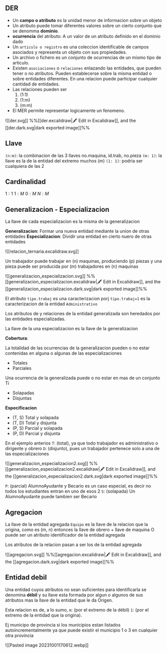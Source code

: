 

## DER

- Un **campo o atributo** es la unidad menor de informacion sobre un objeto
- Un atributo puede tomar diferentes valores sobre un cierto conjunto que se denomma **dominio**.
- **ocurrencia** del atributo: A un valor de un atributo definido en el dominio dado
- Un `articulo o registro` es una coleccion identificable de campos asociados y representa un objeto con sus propiedades.
- Un archivo o fichero es un conjunto de ocurrencias de un mismo tipo de articulo.
- Existen `asociaciones` o `relaciones` enlazando Ias entidades, que pueden tener o no atributos. Pueden establecerse sobre la misma entidad o sobre entidades diferentes. En una relacion puede participar cualquier cantidad de entidades.
- Las relaciones pueden ser 
	1.  (1:1)
	2. (1:m)
	3. (m:m)
- El MER permite representar logicamente un fenomeno.

 ![[der.svg]]
%%[[der.excalidraw|🖋 Edit in Excalidraw]], and the [[der.dark.svg|dark exported image]]%%

## Llave
`(n:m)`: la combinacion de las 3 llaves no.maquina, id.trab, no.pieza
`(m: 1)`: la llave es la de la entidad del extremo muchos (m)
`(1: 1)`: podria ser cualquiera de las 2

## Cardinalidad

$1:1$
$1:M$
$0:M$
$N:M$

## Generalizacion - Especializacion

La llave de cada especializacion es la misma de la generalizacion

**Generalizacion**: Formar una nueva entidad mediante la union de otras entidades
**Especializacion**: Dividir una entidad en cierto nuero de otras entidades


![[relacion_ternaria.excalidraw.svg]]


Un trabajador puede trabajar en (n) maquinas, produciendo (p) piezas y una pieza puede ser producida por (m) trabajadores en (n) maquinas 



![[generalizacion_especializacion.svg]]
%%[[generalizacion_especializacion.excalidraw|🖋 Edit in Excalidraw]], and the [[generalizacion_especializacion.dark.svg|dark exported image]]%%


El atributo `tipo.trabaj` es una caracterizacion porj `tipo.trabaj=1` es la caracterizacion de la entidad `Administrativo` 

Los atributos de y relaciones de la entidad generalizada son heredados por las entidades especializadas. 

La llave de la una especializacion es la llave de la generalizacion

**Cobertura**: 

La totalidad de las ocurrencias de la generalizacion pueden o no estar contenidas en alguna o algunas de las especializaciones

- Totales 
- Parciales

Una ocurrencia de la generalizada puede o no estar en mas de un conjunto Ti

- Solapadas
- Disjuntas

**Especificacion** 

- (T, S) Total y solapada
- (T, D) Total y disjunta
- (P, S) Parcial y solapada
- (P, D) Parcial y disjunta

En el ejemplo anterios
`T`: (total), ya que todo trabajador es administrativo o dirigente y obrero
`D`: (disjunto), pues un trabajador pertenece solo a una de las especializaciones

![[generalizacion_especializacion2.svg]]
%%[[generalizacion_especializacion2.excalidraw|🖋 Edit in Excalidraw]], and the [[generalizacion_especializacion2.dark.svg|dark exported image]]%%

`P`: (parcial) AlumnoAyudante y Becario es un caso especial, es decir no todos los estudiantes entran en uno de esos 2
`S`: (solapada) Un AlumnoAyudante puede tambien ser Becario



## Agregacion 

La llave de la entidad agregada `Equipo` es la llave de la relacion que la origina, como es (m, n) entonces la llave de obrero + llave de maquina
O puede ser un atributo identificador de la entidad agregada

Los atributos de la relacion pasan a ser los de la entidad agregada

![[agregacion.svg]]
%%[[agregacion.excalidraw|🖋 Edit in Excalidraw]], and the [[agregacion.dark.svg|dark exported image]]%%




## Entidad debil 

Una entidad cuyos atributos no sean suficientes para identificarla se denomina **débil** y su llave esta formada por algun o algunos de sus atributos mas la llave de la entidad que le da Origen. 

Esta relacion es de, a Io sumo, 
`m`: (por el extremo de la débil) 
`1`: (por el extremo de la entidad que la origina).

Ej municipo de provincia si los municipios estan listados autoincrementalmente ya que puede existir el municipio 1 o 3 en cualquier otra provincia

![[Pasted image 20231001170612.webp]]



